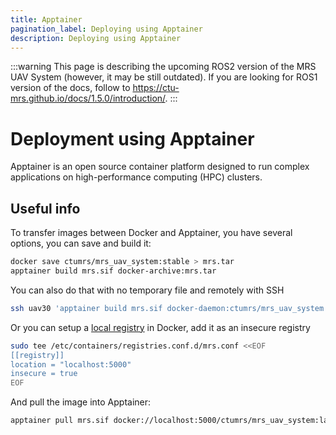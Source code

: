 ```yaml
---
title: Apptainer
pagination_label: Deploying using Apptainer
description: Deploying using Apptainer
---
```


:::warning
This page is describing the upcoming ROS2 version of the MRS UAV System (however, it may be still outdated). If you are looking for ROS1 version of the docs, follow to https://ctu-mrs.github.io/docs/1.5.0/introduction/.
:::

# Deployment using Apptainer

Apptainer is an open source container platform designed to run complex applications on high-performance computing (HPC) clusters.

## Useful info

To transfer images between Docker and Apptainer, you have several options, you can save and build it:

```bash
docker save ctumrs/mrs_uav_system:stable > mrs.tar
apptainer build mrs.sif docker-archive:mrs.tar
```

You can also do that with no temporary file and remotely with SSH

```bash
ssh uav30 'apptainer build mrs.sif docker-daemon:ctumrs/mrs_uav_system:stable'
```

Or you can setup a [local registry](https://ctu-mrs.github.io/docs/prerequisites/docker/registries#using-a-local-docker-registry) in Docker, add it as an insecure registry

```bash
sudo tee /etc/containers/registries.conf.d/mrs.conf <<EOF
[[registry]]
location = "localhost:5000"
insecure = true
EOF
```

And pull the image into Apptainer:

```bash
apptainer pull mrs.sif docker://localhost:5000/ctumrs/mrs_uav_system:latest
```
